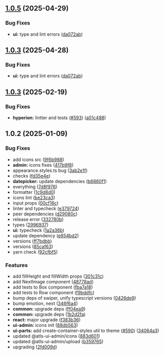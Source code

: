 

## [1.0.5](https://github.com/atls/hyperion/compare/@atls-ui-admin/icons@1.0.3...@atls-ui-admin/icons@1.0.5) (2025-04-29)


### Bug Fixes


* **ui:** type and lint errors ([da072ab](https://github.com/atls/hyperion/commit/da072abf91f465b4a6f0b736e2b26c78a2891d1d))





## [1.0.3](https://github.com/atls/hyperion/compare/@atls-ui-admin/icons@1.0.3...@atls-ui-admin/icons@1.0.3) (2025-04-28)


### Bug Fixes


* **ui:** type and lint errors ([da072ab](https://github.com/atls/hyperion/commit/da072abf91f465b4a6f0b736e2b26c78a2891d1d))





## [1.0.3](https://github.com/atls/hyperion/compare/@atls-ui-admin/icons@1.0.2...@atls-ui-admin/icons@1.0.3) (2025-02-19)


### Bug Fixes


* **hyperion:** lintter and tests ([#593](https://github.com/atls/hyperion/issues/593)) ([a01c488](https://github.com/atls/hyperion/commit/a01c488064d6386f754aafd2eecb28a19396635e))





## 1.0.2 (2025-01-09)


### Bug Fixes


* add icons src ([9f6b988](https://github.com/atls/hyperion/commit/9f6b988740b965d00a6b1d7cf9eed25be63c250f))
* **admin:** icons fixes ([417b9f8](https://github.com/atls/hyperion/commit/417b9f8603b4d570b473f9eba93a95c445dcfb59))
* appearance.styles.ts bug ([3ab2e1f](https://github.com/atls/hyperion/commit/3ab2e1f6ccfb881295a5e9ec125e23376dd1c1b3))
* checks ([fd35e4e](https://github.com/atls/hyperion/commit/fd35e4e5ee760fed44fc51d0dfc1d3fffaa27a9c))
* **datepicker:** update dependencies ([b6860f1](https://github.com/atls/hyperion/commit/b6860f12a8b0395a8cae250824fd98eba8cfd0b7))
* everything ([7d8f976](https://github.com/atls/hyperion/commit/7d8f9768a32ca85275a82ccbb335d98be1ace3bd))
* formatter ([1c9d8d0](https://github.com/atls/hyperion/commit/1c9d8d0b86f101059f77da921ee24199764872b8))
* icons lint ([be23ca3](https://github.com/atls/hyperion/commit/be23ca328347e393115b0963d90a18d37598c6ee))
* input props ([00cf16c](https://github.com/atls/hyperion/commit/00cf16c21a419dacec790a0f7ac47f742d713786))
* linter and typecheck ([e379724](https://github.com/atls/hyperion/commit/e379724b7dbf3c8cba2b0b94647239b0b37c5fb8))
* peer dependencies ([d29080c](https://github.com/atls/hyperion/commit/d29080cb0950b04e65ab7755571e350d3450b4dd))
* release error ([332780b](https://github.com/atls/hyperion/commit/332780bd2d28364f438fd5dd0473234a3881a440))
* types ([2996937](https://github.com/atls/hyperion/commit/299693760783d0662f298b819cd7b68758597832))
* **ui:** typecheck ([1a2a36b](https://github.com/atls/hyperion/commit/1a2a36b8baeececd0b929dcdb94da3d38ae8ad1e))
* update dependency ([e854bd2](https://github.com/atls/hyperion/commit/e854bd2baab1dcc5f7bb2080376fe39b24dea01d))
* versions ([ff7bdbb](https://github.com/atls/hyperion/commit/ff7bdbb281c9f6e732b06461a0c633c8cc010e46))
* versions ([85caf63](https://github.com/atls/hyperion/commit/85caf6367c3023d0aa50a1b44886d6f3d94ce6ec))
* yarn check ([92cfbf5](https://github.com/atls/hyperion/commit/92cfbf59a0ff41d018182b33e3c47d3c28e5a407))

### Features


* add fillHeight and fillWidth props ([301c31c](https://github.com/atls/hyperion/commit/301c31cecfeb842e6d60af6ddcf9a21ff6f09e40))
* add NextImage component ([48778ad](https://github.com/atls/hyperion/commit/48778ad6ab86dc3ca4ca2177ba6e8848c4c041a1))
* add tests to Box component ([fba7a18](https://github.com/atls/hyperion/commit/fba7a1802045557d6bd18af813bb27a5c62f0ff7))
* add tests to Row component ([f9bddfc](https://github.com/atls/hyperion/commit/f9bddfcdd24389e1e5f061f564315f13fc65f090))
* bump deps of swiper, unify typescript versions ([0426de9](https://github.com/atls/hyperion/commit/0426de9e4932495b3fc8c3caef4084af452a1342))
* bump emotion, next ([346f6a4](https://github.com/atls/hyperion/commit/346f6a43978912f3be4b09031933ab2a572907b2))
* **common:** upgrade deps ([ff04ea9](https://github.com/atls/hyperion/commit/ff04ea97e10efa26d27a27c37337e5afc62e47bb))
* **common:** upgrade deps ([1b2d2fa](https://github.com/atls/hyperion/commit/1b2d2fac134ec0c834b9410dcf783d2a80278691))
* **react:** major upgrade ([f383b36](https://github.com/atls/hyperion/commit/f383b36618f9daa1b137b394de7a55a03bec25b4))
* **ui-admin:** icons init ([88db563](https://github.com/atls/hyperion/commit/88db563423835f75336badd8a720f5e79a59b0d7))
* **ui-parts:** add create-container-styles util to theme ([#590](https://github.com/atls/hyperion/issues/590)) ([34064a3](https://github.com/atls/hyperion/commit/34064a384192b781fd6d667857f568d4f42228a4))
* updated @atls-ui-admin/icons ([883d601](https://github.com/atls/hyperion/commit/883d60105b97da3fee59267c1d6c99f9326f92c5))
* updated @atls-ui-admin/upload ([b359765](https://github.com/atls/hyperion/commit/b359765c9a2dc0fdaf722315b557c1b0d728340d))
* upgrading ([2fd009d](https://github.com/atls/hyperion/commit/2fd009d9b9fcf0440e865f48ad8571adda170de6))


